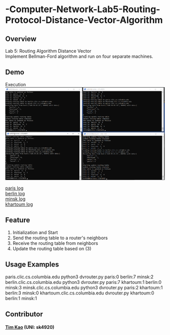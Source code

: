 # -Computer-Network-Lab5-Routing-Protocol-Distance-Vector-Algorithm

## Overview ##
Lab 5: Routing Algorithm Distance Vector \
Implement Bellman-Ford algorithm and run on four separate machines.

## Demo ##
Execution
![image](https://github.com/tim-kao/-Computer-Network-Lab5-Routing-Protocol-Distance-Vector-Algorithm/blob/main/demo/execution.png)

[paris log](https://github.com/tim-kao/-Computer-Network-Lab5-Routing-Protocol-Distance-Vector-Algorithm/blob/main/log/paris.log) \
[berlin log](https://github.com/tim-kao/-Computer-Network-Lab5-Routing-Protocol-Distance-Vector-Algorithm/blob/main/log/berlin.log) \
[minsk log](https://github.com/tim-kao/-Computer-Network-Lab5-Routing-Protocol-Distance-Vector-Algorithm/blob/main/log/minsk.log) \
[khartoum log](https://github.com/tim-kao/-Computer-Network-Lab5-Routing-Protocol-Distance-Vector-Algorithm/blob/main/log/khartoum.log)

## Feature ##
1. Initialization and Start
2. Send the routing table to a router's neighbors
3. Receive the routing table from neighbors
4. Update the routing table based on (3)
##  Usage Examples ##
paris.clic.cs.columbia.edu		python3 dvrouter.py paris:0 berlin:7 minsk:2
berlin.clic.cs.columbia.edu		python3 dvrouter.py paris:7 khartoum:1 berlin:0 minsk:3
minsk.clic.cs.columbia.edu		python3 dvrouter.py paris:2 khartoum:1 berlin:3 minsk:0
khartoum.clic.cs.columbia.edu 	dvrouter.py khartoum:0 berlin:1 minsk:1
   
## Contributor ##
#### [Tim Kao](https://github.com/tim-kao) (UNI: sk4920)
